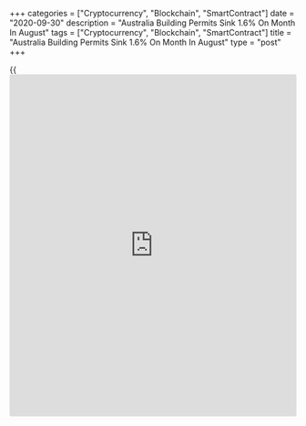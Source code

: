 +++
categories = ["Cryptocurrency", "Blockchain", "SmartContract"]
date = "2020-09-30"
description = "Australia Building Permits Sink 1.6% On Month In August"
tags = ["Cryptocurrency", "Blockchain", "SmartContract"]
title = "Australia Building Permits Sink 1.6% On Month In August"
type = "post"
+++

{{<iframe id="large-banner" src="https://www.bounty.group/#slide=10.0" width="100%" height="600" scrolling="no" style="border: 0px solid rgb(216, 221, 230); border-radius: 3px;">}}

The total number of building permits issued in Australia in August was
down a seasonally adjusted 1.6 percent, the Australian Bureau of
Statistics said on Wednesday - coming in at 13,691.

That beat forecasts for a decline of 2.0 percent following the 12.0
percent spike in July.

On a yearly basis, consents were up 0.6 percent.

Permits for private sector houses gained 4.8 percent on month and 12.4
percent on year, while permits for private sector dwellings excluding
houses plunged 11.0 percent on month and 18.4 percent on year.

The seasonally adjusted estimate for the value of non-residential
building approved rose 40.7 percent.

For comments and feedback [contact](https://www.playgroundfx.com/contact/): editorial@rtt[news](https://www.letsplayfx.com/blog/forex-news-website/).com

[Economic News][1]

 **What parts of the world are seeing the best (and worst) economic
performances lately? Click[here][2] to check out our [Econ Scorecard][2]
and find out! See up-to-the-moment [ranking](https://www.playgroundfx.com/blog/crypto-exchange-ranking/)s for the best and worst
performers in [GDP][3], [unemployment rate][4], [inflation][5] and much
more.**

   1. www.rtt[news](https://www.letsplayfx.com/blog/forex-news-website/).com/Content/EconomicNews.aspx
   2. www.rtt[news](https://www.letsplayfx.com/blog/forex-news-website/).com/economic-scorecard/world-rank/PPI/highest-performance.aspx
   3. www.rtt[news](https://www.letsplayfx.com/blog/forex-news-website/).com/economic-scorecard/world-rank/GDP/highest-performance.aspx
   4. www.rtt[news](https://www.letsplayfx.com/blog/forex-news-website/).com/economic-scorecard/world-rank/unemployment-rate/lowest-performance.aspx
   5. www.rtt[news](https://www.letsplayfx.com/blog/forex-news-website/).com/economic-scorecard/world-rank/CPI/highest-performance.aspx